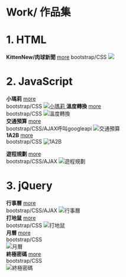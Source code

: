 # Work/ 作品集

# 1. HTML

**KittenNew/肉球新聞**  [more](https://github.com/LoisOUO/2018-BuildSchool-Front-End/tree/master/HTML/KittenNew) 
bootstrap/CSS
[![](./images/home-images/肉球新聞.png)](https://loisfrontend.azurewebsites.net/HTML/KittenNew/)
# 2. JavaScript
 <!-- **溫度轉換**  
       bootstrap/CSS
    ![](./images/home-images/__溫度轉換.png "溫度轉換") -->
  **小瑪莉**  [more](https://github.com/LoisOUO/2018-BuildSchool-Front-End/tree/master/JavaScript/JS_Hackathon_TurntableGame)  
  bootstrap/CSS
[![](./images/home-images/image-1-3.png "小瑪莉")  ](https://loisfrontend.azurewebsites.net/JavaScript/JS_Hackathon_TurntableGame/)
 **溫度轉換**  [more]()  
      bootstrap/CSS
![](./images/home-images/image-2-3.png "溫度轉換")  
**交通預算**  [more]()  
      bootstrap/CSS/AJAX呼叫googleapi
![](./images/home-images/image-2-4.png "交通預算")  
 **1A2B**  [more]()  
 bootstrap/CSS 
![](./images/home-images/image-2-5.png "1A2B")  

   **遊程規劃**  [more](https://github.com/LoisOUO/2018-BuildSchool-Front-End/tree/master/JavaScript/TravelPlan)  
bootstrap/CSS/AJAX
![](./images/home-images/image-1-4.png "遊程規劃")  
# 3. jQuery
**行事曆**  [more]()  
bootstrap/CSS/AJAX
![](./images/home-images/image-1-1.png "行事曆")  
    **打地鼠**  [more]()  
bootstrap/CSS
![](./images/home-images/image-1-2.png "打地鼠")  
  **月曆**  [more](https://github.com/LoisOUO/2018-BuildSchool-Front-End/tree/master/jQuery/Calendar)  
  bootstrap/CSS   
![](./images/home-images/image-2-1.png "月曆")  
**終極密碼**  [more](https://github.com/LoisOUO/2018-BuildSchool-Front-End/tree/master/JavaScript/GuessNumber)  
bootstrap/CSS  
   ![](./images/home-images/image-2-2.png "終極密碼")  




